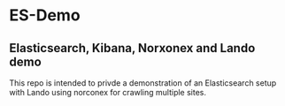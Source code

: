# ES-Demo
## Elasticsearch, Kibana, Norxonex and Lando demo

This repo is intended to privde a demonstration of an Elasticsearch setup with Lando using norconex for crawling multiple sites.
